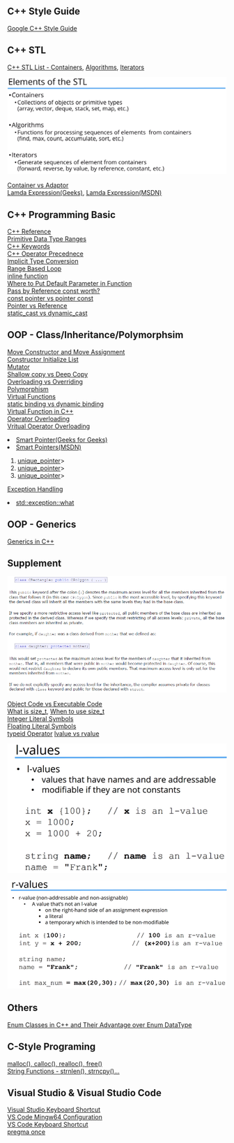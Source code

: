 ## C++ Style Guide
[Google C++ Style Guide](https://google.github.io/styleguide/cppguide.html)

## C++ STL
<a href="https://www.geeksforgeeks.org/the-c-standard-template-library-stl/">C++ STL List - </a>[Containers](http://www.cplusplus.com/reference/stl/), [Algorithms](http://www.cplusplus.com/reference/algorithm/), [Iterators](https://www.geeksforgeeks.org/iterators-c-stl/)

![STL Three Elemnets](https://github.com/Blackdog-Programmer/Cplusplus/blob/master/20_STL/References/STL_Three_Elemen.png)

[Container vs Adaptor](https://stackoverflow.com/questions/3873802/what-are-containers-adapters-c)\
[Lamda Expression(Geeks)](https://www.geeksforgeeks.org/lambda-expression-in-c/), [Lamda Expression(MSDN)](https://docs.microsoft.com/en-us/cpp/cpp/lambda-expressions-in-cpp?view=vs-2019)

## C++ Programming Basic
[C++ Reference](http://www.cplusplus.com/reference/)\
[Primitive Data Type Ranges](https://docs.microsoft.com/en-us/cpp/cpp/data-type-ranges?view=vs-2019)\
[C++ Keywords](https://en.cppreference.com/w/cpp/keyword)\
[C++ Operator Precednece](http://www.cplusplus.com/doc/tutorial/operators/)\
[Implicit Type Conversion](https://www.geeksforgeeks.org/type-conversion-in-c/)\
[Range Based Loop](https://www.geeksforgeeks.org/range-based-loop-c/)\
[inline function](https://www.geeksforgeeks.org/inline-functions-cpp/)\
[Where to Put Default Parameter in Function](https://stackoverflow.com/questions/2842928/default-value-of-function-parameter)\
[Pass by Reference const worth?](https://stackoverflow.com/questions/5060137/passing-as-const-and-by-reference-worth-it)\
[const pointer vs pointer const](https://stackoverflow.com/questions/21476869/constant-pointer-vs-pointer-to-constant)\
[Pointer vs Reference](https://www.geeksforgeeks.org/pointers-vs-references-cpp/)\
[static_cast vs dynamic_cast](https://stackoverflow.com/questions/28002/regular-cast-vs-static-cast-vs-dynamic-cast)

## OOP - Class/Inheritance/Polymorphsim
[Move Constructor and Move Assignment](https://docs.microsoft.com/en-us/cpp/cpp/move-constructors-and-move-assignment-operators-cpp?view=vs-2019)\
[Constructor Initialize List](https://www.geeksforgeeks.org/when-do-we-use-initializer-list-in-c/)\
[Mutator](https://en.wikipedia.org/wiki/Mutator_method)\
[Shallow copy vs Deep Copy](https://stackoverflow.com/Questions/2657810/deep-copy-vs-shallow-copy)\
[Overloading vs Overriding](https://www.geeksforgeeks.org/function-overloading-vs-function-overriding-in-cpp/)\
[Polymorphism](https://www.geeksforgeeks.org/polymorphism-in-c/)\
[Virtual Functions](https://www.geeksforgeeks.org/virtual-function-cpp/)\
[static binding vs dynamic binding](https://www.techiedelight.com/difference-between-static-dynamic-binding-cpp/)\
[Virtual Function in C++](https://www.geeksforgeeks.org/virtual-function-cpp/)\
[Operator Overloading](https://docs.microsoft.com/en-us/cpp/cpp/operator-overloading?view=vs-2019)\
[Vritual Operator Overloading](https://stackoverflow.com/questions/12142893/virtual-friend-functions-for-a-base-class/12142982)
<uo>
  <li> <a href="https://www.geeksforgeeks.org/smart-pointers-cpp/">Smart Pointer(Geeks for Geeks)</a></li>
  <li> <a href="https://docs.microsoft.com/en-us/cpp/cpp/smart-pointers-modern-cpp?view=vs-2019/">Smart Pointers(MSDN)</a></li>
  <ol>
    <li><a href="http://www.cplusplus.com/reference/memory/unique_ptr">unique_pointer</a>></li>
    <li><a href="http://www.cplusplus.com/reference/memory/shared_ptr/">unique_pointer</a>></li>
    <li><a href="http://www.cplusplus.com/reference/memory/weak_ptr/">unique_pointer</a>></li>
  </ol>
</uo>

<uo> [Exception Handling](https://www.geeksforgeeks.org/exception-handling-c/)
  <li><a href="http://www.cplusplus.com/reference/exception/exception/what/">std::exception::what</a></li>
</uo>

## OOP - Generics
[Generics in C++](https://www.geeksforgeeks.org/generics-in-c/)

## Supplement
![Inheritance Specified](/References/inheritance_specifier.png)

[Object Code vs Executable Code](https://pediaa.com/what-is-the-difference-between-object-code-and-executable-code/)\
[What is size_t](https://www.geeksforgeeks.org/size_t-data-type-c-language/), [When to use size_t](https://stackoverflow.com/questions/1951519/should-i-use-stdsize-t-or-int-in-my-for-loops/1951662#1951662)\
[Integer Literal Symbols](https://en.cppreference.com/w/cpp/language/integer_literal)\
[Floating Literal Symbols](https://en.cppreference.com/w/cpp/language/floating_literal)\
[typeid Operator](https://docs.microsoft.com/en-us/cpp/cpp/typeid-operator?view=vs-2019)
[lvalue vs rvalue](https://www.udemy.com/course/beginning-c-plus-plus-programming/learn/lecture/9535550#overview/)

![l-avlue](https://github.com/Blackdog-Programmer/Cplusplus/blob/master/References/l-value.png)

![r-value](https://github.com/Blackdog-Programmer/Cplusplus/blob/master/References/r-value.png)

## Others
[Enum Classes in C++ and Their Advantage over Enum DataType](https://www.geeksforgeeks.org/enum-classes-in-c-and-their-advantage-over-enum-datatype/)

## C-Style Programing
[malloc(), calloc(), realloc(), free()](https://www.geeksforgeeks.org/dynamic-memory-allocation-in-c-using-malloc-calloc-free-and-realloc/)\
[String Functions - strnlen(), strncpy()...](https://en.wikibooks.org/wiki/C_Programming/String_manipulation)

## Visual Studio & Visual Studio Code
[Visual Studio Keyboard Shortcut](https://docs.microsoft.com/en-us/visualstudio/ide/default-keyboard-shortcuts-in-visual-studio?view=vs-2019)\
[VS Code Mingw64 Configuration](https://code.visualstudio.com/docs/cpp/config-mingw)\
[VS Code Keyboard Shortcut](https://code.visualstudio.com/shortcuts/keyboard-shortcuts-windows.pdf)\
[pregma once](https://en.wikipedia.org/wiki/Pragma_once)
